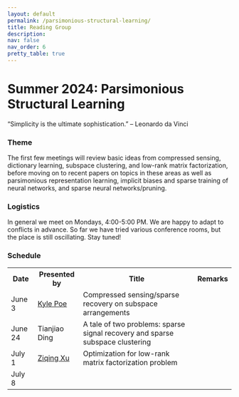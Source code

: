 ```yaml
---
layout: default
permalink: /parsimonious-structural-learning/
title: Reading Group
description: 
nav: false
nav_order: 6
pretty_table: true
---
```


# Summer 2024: Parsimonious Structural Learning 
“Simplicity is the ultimate sophistication.” – Leonardo da Vinci

### Theme
The first few meetings will review basic ideas from compressed sensing, dictionary learning, subspace clustering, and low-rank matrix factorization, before moving on to recent papers on topics in these areas as well as parsimonious representation learning, implicit biases and sparse training of neural networks, and sparse neural networks/pruning.

### Logistics
In general we meet on Mondays, 4:00-5:00 PM. We are happy to adapt to conflicts in advance. So far we have tried various conference rooms, but the place is still oscillating. Stay tuned!

### Schedule
<table class="table table-striped">
  <tr>
    <th>Date</th>
    <th>Presented by</th>
    <th>Title</th>
    <th>Remarks</th>
  </tr>
  <tr>
    <td>June 3</td>
    <td><a href="https://scholar.google.com/citations?user=9mki29cAAAAJ&hl=en&oi=ao">Kyle Poe</a></td>
    <td>Compressed sensing/sparse recovery on subspace arrangements</td>
    <td></td>
  </tr>
  <tr>
    <td>June 24</td>
    <td>Tianjiao Ding</td>
    <td>A tale of two problems: sparse signal recovery and sparse subspace clustering</td>
    <td></td>
  </tr>
  <tr>
    <td>July 1</td>
    <td><a href="https://scholar.google.com/citations?user=hcKJ0BIAAAAJ&hl=en">Ziqing Xu</a></td>
    <td>Optimization for low-rank matrix factorization problem</td>
    <td></td>
  </tr>
  <tr>
    <td>July 8</td>
    <td></td>
    <td></td>
    <td></td>
  </tr>

</table>

